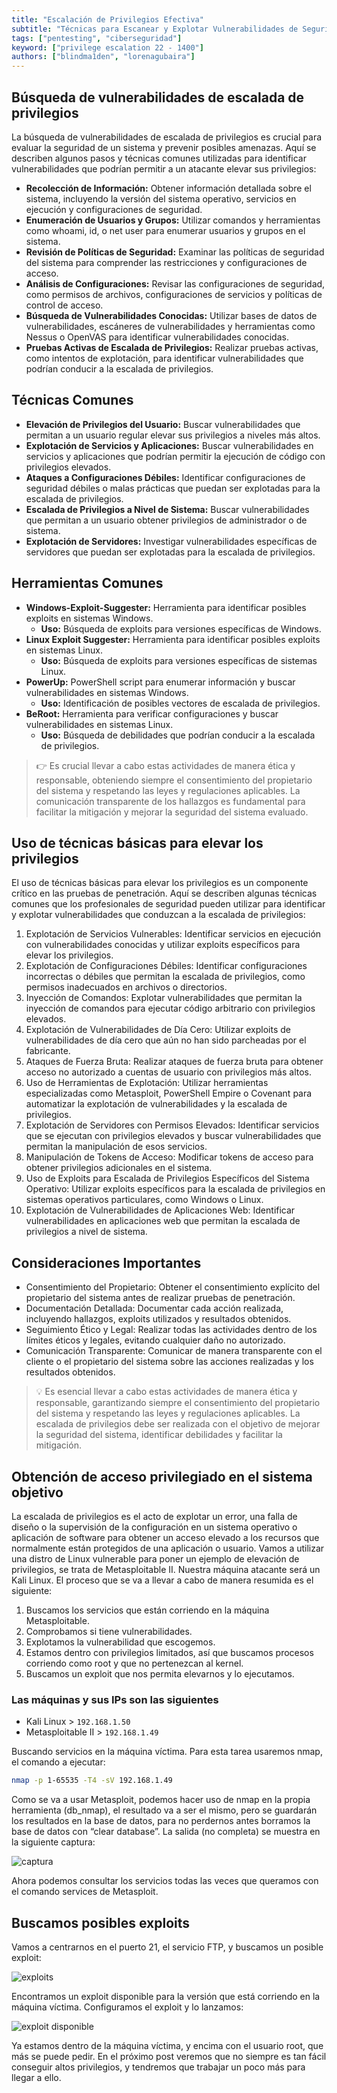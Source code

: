 ```yaml
---
title: "Escalación de Privilegios Efectiva"
subtitle: "Técnicas para Escanear y Explotar Vulnerabilidades de Seguridad para Obtener Acceso Elevado"
tags: ["pentesting", "ciberseguridad"]
keyword: ["privilege escalation 22 - 1400"]
authors: ["blindma1den", "lorenagubaira"]
---
```


## Búsqueda de vulnerabilidades de escalada de privilegios

La búsqueda de vulnerabilidades de escalada de privilegios es crucial para evaluar la seguridad de un sistema y prevenir posibles amenazas. Aquí se describen algunos pasos y técnicas comunes utilizadas para identificar vulnerabilidades que podrían permitir a un atacante elevar sus privilegios:

- **Recolección de Información:** Obtener información detallada sobre el sistema, incluyendo la versión del sistema operativo, servicios en ejecución y configuraciones de seguridad.
- **Enumeración de Usuarios y Grupos:** Utilizar comandos y herramientas como whoami, id, o net user para enumerar usuarios y grupos en el sistema.
- **Revisión de Políticas de Seguridad:** Examinar las políticas de seguridad del sistema para comprender las restricciones y configuraciones de acceso.
- **Análisis de Configuraciones:** Revisar las configuraciones de seguridad, como permisos de archivos, configuraciones de servicios y políticas de control de acceso.
- **Búsqueda de Vulnerabilidades Conocidas:** Utilizar bases de datos de vulnerabilidades, escáneres de vulnerabilidades y herramientas como Nessus o OpenVAS para identificar vulnerabilidades conocidas.
- **Pruebas Activas de Escalada de Privilegios:** Realizar pruebas activas, como intentos de explotación, para identificar vulnerabilidades que podrían conducir a la escalada de privilegios.

## Técnicas Comunes

- **Elevación de Privilegios del Usuario:** Buscar vulnerabilidades que permitan a un usuario regular elevar sus privilegios a niveles más altos.
- **Explotación de Servicios y Aplicaciones:** Buscar vulnerabilidades en servicios y aplicaciones que podrían permitir la ejecución de código con privilegios elevados.
- **Ataques a Configuraciones Débiles:** Identificar configuraciones de seguridad débiles o malas prácticas que puedan ser explotadas para la escalada de privilegios.
- **Escalada de Privilegios a Nivel de Sistema:** Buscar vulnerabilidades que permitan a un usuario obtener privilegios de administrador o de sistema.
- **Explotación de Servidores:** Investigar vulnerabilidades específicas de servidores que puedan ser explotadas para la escalada de privilegios.

## Herramientas Comunes

- **Windows-Exploit-Suggester:** Herramienta para identificar posibles exploits en sistemas Windows.
    - **Uso:** Búsqueda de exploits para versiones específicas de Windows.
- **Linux Exploit Suggester:** Herramienta para identificar posibles exploits en sistemas Linux.
    - **Uso:** Búsqueda de exploits para versiones específicas de sistemas Linux.
- **PowerUp:** PowerShell script para enumerar información y buscar vulnerabilidades en sistemas Windows.
    - **Uso:** Identificación de posibles vectores de escalada de privilegios.
- **BeRoot:** Herramienta para verificar configuraciones y buscar vulnerabilidades en sistemas Linux.
    - **Uso:** Búsqueda de debilidades que podrían conducir a la escalada de privilegios.
    
> 👉 Es crucial llevar a cabo estas actividades de manera ética y responsable, obteniendo siempre el consentimiento del propietario del sistema y respetando las leyes y regulaciones aplicables. La comunicación transparente de los hallazgos es fundamental para facilitar la mitigación y mejorar la seguridad del sistema evaluado.

## Uso de técnicas básicas para elevar los privilegios

El uso de técnicas básicas para elevar los privilegios es un componente crítico en las pruebas de penetración. Aquí se describen algunas técnicas comunes que los profesionales de seguridad pueden utilizar para identificar y explotar vulnerabilidades que conduzcan a la escalada de privilegios:

1. Explotación de Servicios Vulnerables: Identificar servicios en ejecución con vulnerabilidades conocidas y utilizar exploits específicos para elevar los privilegios.
2. Explotación de Configuraciones Débiles: Identificar configuraciones incorrectas o débiles que permitan la escalada de privilegios, como permisos inadecuados en archivos o directorios.
3. Inyección de Comandos: Explotar vulnerabilidades que permitan la inyección de comandos para ejecutar código arbitrario con privilegios elevados.
4. Explotación de Vulnerabilidades de Día Cero: Utilizar exploits de vulnerabilidades de día cero que aún no han sido parcheadas por el fabricante.
5. Ataques de Fuerza Bruta: Realizar ataques de fuerza bruta para obtener acceso no autorizado a cuentas de usuario con privilegios más altos.
6. Uso de Herramientas de Explotación: Utilizar herramientas especializadas como Metasploit, PowerShell Empire o Covenant para automatizar la explotación de vulnerabilidades y la escalada de privilegios.
7. Explotación de Servidores con Permisos Elevados: Identificar servicios que se ejecutan con privilegios elevados y buscar vulnerabilidades que permitan la manipulación de esos servicios.
8. Manipulación de Tokens de Acceso: Modificar tokens de acceso para obtener privilegios adicionales en el sistema.
9. Uso de Exploits para Escalada de Privilegios Específicos del Sistema Operativo: Utilizar exploits específicos para la escalada de privilegios en sistemas operativos particulares, como Windows o Linux.
10. Explotación de Vulnerabilidades de Aplicaciones Web: Identificar vulnerabilidades en aplicaciones web que permitan la escalada de privilegios a nivel de sistema.

## Consideraciones Importantes

- Consentimiento del Propietario: Obtener el consentimiento explícito del propietario del sistema antes de realizar pruebas de penetración.
- Documentación Detallada: Documentar cada acción realizada, incluyendo hallazgos, exploits utilizados y resultados obtenidos.
- Seguimiento Ético y Legal: Realizar todas las actividades dentro de los límites éticos y legales, evitando cualquier daño no autorizado.
- Comunicación Transparente: Comunicar de manera transparente con el cliente o el propietario del sistema sobre las acciones realizadas y los resultados obtenidos.

> 💡 Es esencial llevar a cabo estas actividades de manera ética y responsable, garantizando siempre el consentimiento del propietario del sistema y respetando las leyes y regulaciones aplicables. La escalada de privilegios debe ser realizada con el objetivo de mejorar la seguridad del sistema, identificar debilidades y facilitar la mitigación.

## Obtención de acceso privilegiado en el sistema objetivo

La escalada de privilegios es el acto de explotar un error, una falla de diseño o la supervisión de la configuración en un sistema operativo o aplicación de software para obtener un acceso elevado a los recursos que normalmente están protegidos de una aplicación o usuario. Vamos a utilizar una distro de Linux vulnerable para poner un ejemplo de elevación de privilegios, se trata de Metasploitable II. Nuestra máquina atacante será un Kali Linux. El proceso que se va a llevar a cabo de manera resumida es el siguiente:

1. Buscamos los servicios que están corriendo en la máquina Metasploitable.
2. Comprobamos si tiene vulnerabilidades.
3. Explotamos la vulnerabilidad que escogemos.
4. Estamos dentro con privilegios limitados, así que buscamos procesos corriendo como root y que no pertenezcan al kernel.
5. Buscamos un exploit que nos permita elevarnos y lo ejecutamos.

### Las máquinas y sus IPs son las siguientes

- Kali Linux > `192.168.1.50`
- Metasploitable II > `192.168.1.49`

Buscando servicios en la máquina víctima. Para esta tarea usaremos nmap, el comando a ejecutar:

```bash
nmap -p 1-65535 -T4 -sV 192.168.1.49
```

Como se va a usar Metasploit, podemos hacer uso de nmap en la propia herramienta (db_nmap), el resultado va a ser el mismo, pero se guardarán los resultados en la base de datos, para no perdernos antes borramos la base de datos con “clear database”. La salida (no completa) se muestra en la siguiente captura:

![captura](https://github.com/4GeeksAcademy/cybersecurity-syllabus/blob/main/assets/captura.png?raw=true)

Ahora podemos consultar los servicios todas las veces que queramos con el comando services de Metasploit.

## Buscamos posibles exploits

Vamos a centrarnos en el puerto 21, el servicio FTP, y buscamos un posible exploit:

![exploits](https://github.com/4GeeksAcademy/cybersecurity-syllabus/blob/main/assets/exploits.png?raw=true)

Encontramos un exploit disponible para la versión que está corriendo en la máquina víctima. Configuramos el exploit y lo lanzamos:

![exploit disponible](https://github.com/4GeeksAcademy/cybersecurity-syllabus/blob/main/assets/exploit-disponible.png?raw=true)

Ya estamos dentro de la máquina víctima, y encima con el usuario root, que más se puede pedir. En el próximo post veremos que no siempre es tan fácil conseguir altos privilegios, y tendremos que trabajar un poco más para llegar a ello.
